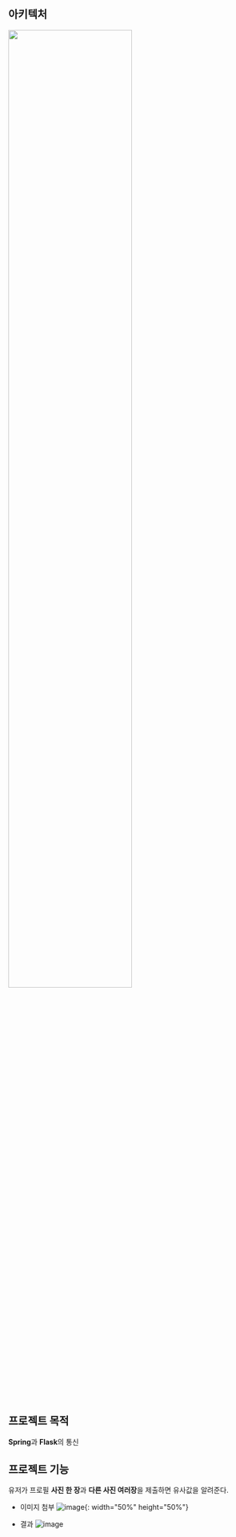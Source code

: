## 아키텍처
<img src = "https://github.com/FaceRecognition0/.github/assets/95980876/f5465f2c-1678-467d-aa24-37e6e37bbd54.jpg" width="70%" height="70%">

## 프로젝트 목적
**Spring**과 **Flask**의 통신

## 프로젝트 기능
유저가 프로필 **사진 한 장**과 **다른 사진 여러장**을 제출하면 유사값을 알려준다.

- 이미지 첨부
![image](https://github.com/FaceRecognition0/.github/assets/95980876/33ecf3a7-a4b5-4216-a745-4605b6924678.jpg){: width="50%" height="50%"}

- 결과
![image](https://github.com/FaceRecognition0/.github/assets/95980876/e3b3a5ad-5c6a-496a-8997-190c0b9af209)
